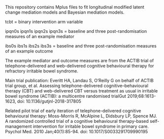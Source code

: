 This repository contains Mplus files to fit longitudinal modified latent change mediation models and Bayesian mediation models.

tcbt = binary intervention arm variable

ipqn0s ipqn1s ipqn2s ipqn3s = baseline and three post-randomisation measures of an example mediator

ibs0s ibs1s ibs2s ibs3s = baseline and three post-randomisation measures of an example outcome

The example mediator and outcome measures are from the ACTIB trial of telephone-delivered and web-delivered cognitive behavioural therapy for refractory irritable bowel syndrome.

Main trial publication: Everitt HA, Landau S, O’Reilly G on behalf of ACTIB trial group, et al. Assessing telephone-delivered cognitive–behavioural therapy (CBT) and web-delivered CBT versus treatment as usual in irritable bowel syndrome (ACTIB): a multicentre randomised trialGut 2019;68:1613-1623, doi: 10.1136/gutjnl-2018-317805

Related pilot trial of early iteration of telephone-delivered cognitive behavioural therapy: Moss-Morris R, McAlpine L, Didsbury LP, Spence MJ. A randomized controlled trial of a cognitive behavioural therapy-based self-management intervention for irritable bowel syndrome in primary care. Psychol Med. 2010 Jan;40(1):85-94. doi: 10.1017/S0033291709990195
